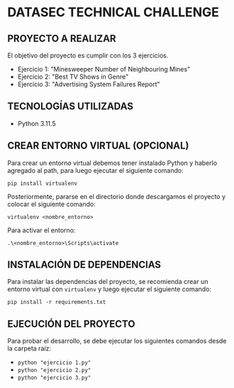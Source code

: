 # DATASEC TECHNICAL CHALLENGE

## PROYECTO A REALIZAR

El objetivo del proyecto es cumplir con los 3 ejercicios.
- Ejercicio 1: "Minesweeper Number of Neighbouring Mines"
- Ejercicio 2: "Best TV Shows in Genre"
- Ejercicio 3: "Advertising System Failures Report"

## TECNOLOGÍAS UTILIZADAS

- Python 3.11.5

## CREAR ENTORNO VIRTUAL (OPCIONAL)

Para crear un entorno virtual debemos tener instalado Python y haberlo agregado al path, para luego ejecutar el siguiente comando:

`pip install virtualenv`

Posteriormente, pararse en el directorio donde descargamos el proyecto y colocar el siguiente comando:

`virtualenv <nombre_entorno>`

Para activar el entorno:

`.\<nombre_entorno>\Scripts\activate`

## INSTALACIÓN DE DEPENDENCIAS

Para instalar las dependencias del proyecto, se recomienda crear un entorno virtual con `virtualenv` y luego ejecutar el siguiente comando:

`pip install -r requirements.txt`


## EJECUCIÓN DEL PROYECTO

Para probar el desarrollo, se debe ejecutar los siguientes comandos desde la carpeta raíz:

- `python "ejercicio 1.py"`
- `python "ejercicio 2.py"`
- `python "ejercicio 3.py"`

